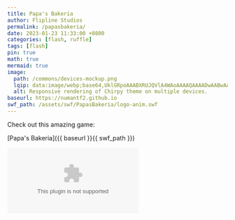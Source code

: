 ```yaml
---
title: Papa's Bakeria
author: Flipline Studios
permalink: /papasbakeria/
date: 2023-01-23 11:33:00 +0800
categories: [flash, ruffle]
tags: [flash]
pin: true
math: true
mermaid: true
image:
  path: /commons/devices-mockup.png
  lqip: data:image/webp;base64,UklGRpoAAABXRUJQVlA4WAoAAAAQAAAADwAABwAAQUxQSDIAAAARL0AmbZurmr57yyIiqE8oiG0bejIYEQTgqiDA9vqnsUSI6H+oAERp2HZ65qP/VIAWAFZQOCBCAAAA8AEAnQEqEAAIAAVAfCWkAALp8sF8rgRgAP7o9FDvMCkMde9PK7euH5M1m6VWoDXf2FkP3BqV0ZYbO6NA/VFIAAAA
  alt: Responsive rendering of Chirpy theme on multiple devices.
baseurl: https://numantf2.github.io
swf_path: /assets/swf/PapasBakeria/logo-anim.swf
---
```


Check out this amazing game:

[Papa's Bakeria]({{ baseurl }}{{ swf_path }})

<div class="ruffle-container" style="width: 100%; max-width: 800px; margin: auto;">
<script src="https://www.sinapsi.org/public/ruffle/ruffle.js"></script> <object width="750" height="550"> <param name="movie" value="v"> <embed src="https://numantf2.github.io/assets/swf/PapasBakeria/PapasBakeria.swf"> </object>
</div>
